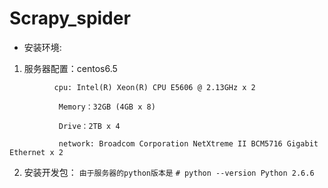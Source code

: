 # Scrapy_spider

* 安装环境: 
1. 服务器配置：centos6.5
```
          cpu: Intel(R) Xeon(R) CPU E5606 @ 2.13GHz x 2
          
           Memory：32GB (4GB x 8)
          
           Drive：2TB x 4
          
           network: Broadcom Corporation NetXtreme II BCM5716 Gigabit Ethernet x 2

 ```
2. 安装开发包：
    `由于服务器的python版本是`
                 ```
                 # python --version
                   Python 2.6.6
                 ```

                                        
  
  
